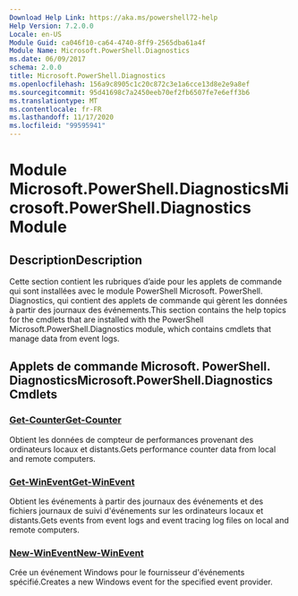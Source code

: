```yaml
---
Download Help Link: https://aka.ms/powershell72-help
Help Version: 7.2.0.0
Locale: en-US
Module Guid: ca046f10-ca64-4740-8ff9-2565dba61a4f
Module Name: Microsoft.PowerShell.Diagnostics
ms.date: 06/09/2017
schema: 2.0.0
title: Microsoft.PowerShell.Diagnostics
ms.openlocfilehash: 156a9c8905c1c20c872c3e1a6cce13d8e2e9a8ef
ms.sourcegitcommit: 95d41698c7a2450eeb70ef2fb6507fe7e6eff3b6
ms.translationtype: MT
ms.contentlocale: fr-FR
ms.lasthandoff: 11/17/2020
ms.locfileid: "99595941"
---
```

# <span data-ttu-id="a11a2-102">Module Microsoft.PowerShell.Diagnostics</span><span class="sxs-lookup"><span data-stu-id="a11a2-102">Microsoft.PowerShell.Diagnostics Module</span></span>

## <span data-ttu-id="a11a2-103">Description</span><span class="sxs-lookup"><span data-stu-id="a11a2-103">Description</span></span>

<span data-ttu-id="a11a2-104">Cette section contient les rubriques d’aide pour les applets de commande qui sont installées avec le module PowerShell Microsoft. PowerShell. Diagnostics, qui contient des applets de commande qui gèrent les données à partir des journaux des événements.</span><span class="sxs-lookup"><span data-stu-id="a11a2-104">This section contains the help topics for the cmdlets that are installed with the PowerShell Microsoft.PowerShell.Diagnostics module, which contains cmdlets that manage data from event logs.</span></span>

## <span data-ttu-id="a11a2-105">Applets de commande Microsoft. PowerShell. Diagnostics</span><span class="sxs-lookup"><span data-stu-id="a11a2-105">Microsoft.PowerShell.Diagnostics Cmdlets</span></span>

### [<span data-ttu-id="a11a2-106">Get-Counter</span><span class="sxs-lookup"><span data-stu-id="a11a2-106">Get-Counter</span></span>](Get-Counter.md)
<span data-ttu-id="a11a2-107">Obtient les données de compteur de performances provenant des ordinateurs locaux et distants.</span><span class="sxs-lookup"><span data-stu-id="a11a2-107">Gets performance counter data from local and remote computers.</span></span>

### [<span data-ttu-id="a11a2-108">Get-WinEvent</span><span class="sxs-lookup"><span data-stu-id="a11a2-108">Get-WinEvent</span></span>](Get-WinEvent.md)
<span data-ttu-id="a11a2-109">Obtient les événements à partir des journaux des événements et des fichiers journaux de suivi d'événements sur les ordinateurs locaux et distants.</span><span class="sxs-lookup"><span data-stu-id="a11a2-109">Gets events from event logs and event tracing log files on local and remote computers.</span></span>

### [<span data-ttu-id="a11a2-110">New-WinEvent</span><span class="sxs-lookup"><span data-stu-id="a11a2-110">New-WinEvent</span></span>](New-WinEvent.md)
<span data-ttu-id="a11a2-111">Crée un événement Windows pour le fournisseur d'événements spécifié.</span><span class="sxs-lookup"><span data-stu-id="a11a2-111">Creates a new Windows event for the specified event provider.</span></span>

